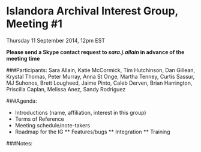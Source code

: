 # Islandora Archival Interest Group, Meeting #1
Thursday 11 September 2014, 12pm EST

**Please send a Skype contact request to *sara.j.allain* in advance of the meeting time**

###Participants:
Sara Allain, Katie McCormick, Tim Hutchinson, Dan Gillean, Krystal Thomas, Peter Murray, Anna St Onge, Martha Tenney, Curtis Sassur, MJ Suhonos, Brett Lougheed, Jaime Pinto, Caleb Derven, Brian Harrington, Priscilla Caplan, Melissa Anez, Sandy Rodriguez

###Agenda:
* Introductions (name, affiliation, interest in this group)
* Terms of Reference
* Meeting schedule/note-takers
* Roadmap for the IG
** Features/bugs
** Integration
** Training

###Notes:
